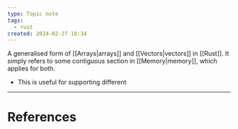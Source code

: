```yaml
---
type: Topic note
tags:
  - rust
created: 2024-02-27 18:34
---
```

A generalised form of [[Arrays|arrays]] and [[Vectors|vectors]] in [[Rust]]. It simply refers to some contiguous section in [[Memory|memory]], which applies for both.

- This is useful for supporting different 

---
# References
